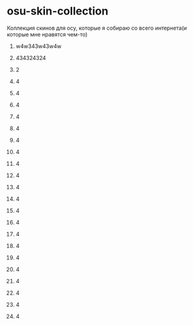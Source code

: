 # osu-skin-collection
Коллекция скинов для осу, которые я собираю со всего интернета(и которые мне нравятся чем-то)

1) w4w343w43w4w

2) 434324324

3) 2

4) 4

5) 4

6) 4

7) 4

8) 4

9) 4

10) 4

11) 4

12) 4

13) 4

14) 4

15) 4

16) 4

17) 4

18) 4

19) 4

20) 4

21) 4

22) 4

23) 4

24) 4
